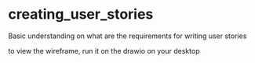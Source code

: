 # creating_user_stories

Basic understanding on what are the requirements for writing user stories

to view the wireframe, run it on the drawio on your desktop

